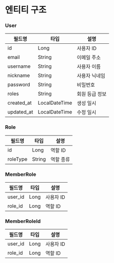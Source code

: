 # 엔티티 구조

### User
| 필드명        | 타입           | 설명       |
|------------| -------------- |----------|
| id         | Long           | 사용자 ID   |
| email      | String         | 이메일 주소   |
| username   | String         | 사용자 이름   |
| nickname   | String         | 사용자 닉네임  |
| password   | String         | 비밀번호     |
| roles     | String         | 회원 등급 정보 |
| created_at | LocalDateTime  | 생성 일시    |
| updated_at | LocalDateTime  | 수정 일시    |

### Role
| 필드명     | 타입           | 설명    |
| ---------- | -------------- |-------|
| id         | Long           | 역할 ID |
| roleType       | String         | 역할 종류 |

### MemberRole
| 필드명     | 타입           | 설명            |
| ---------- | -------------- | --------------- |
| user_id    | Long           | 사용자 ID       |
| role_id    | Long           | 역할 ID         |

### MemberRoleId
| 필드명     | 타입           | 설명            |
| ---------- | -------------- | --------------- |
| user_id    | Long           | 사용자 ID       |
| role_id    | Long           | 역할 ID         |